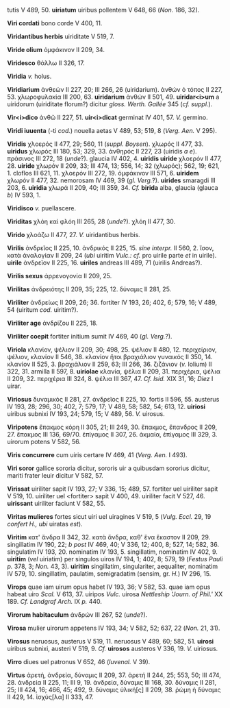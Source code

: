 tutis V 489, 50. **uiriatum** uiribus pollentem V 648, 66 (*Non.* 186,
32).

**Viri cordati** bono corde V 400, 11.

**Viridantibus herbis** uiriditate V 519, 7.

**Viride olium** ὀμφάκινον II 209, 34.

**Viridesco** θάλλω II 326, 17.

**Viridia** *v.* holus.

**Viridiarium** ἀνθεών II 227, 20; III 266, 26 (uiridarium). ἀνθὼν ὁ
τόπος II 227, 53. χλωροφυλακία III 200, 63. **uiridarium** ἀνθών II 501,
49. **uiridar\<i\>um** a uiridorum (uiriditate florum?) dicitur *gloss.
Werth. Gallée* 345 (*cf. suppl.*).

**Vir\<i\>dico** ἀνθῶ II 227, 51. **uir\<i\>dicat** germinat IV 401, 57.
*V.* germino.

**Viridi iuuenta** (-ti *cod.*) nouella aetas V 489, 53; 519, 8 (*Verg.*
*Aen.* V 295).

**Viridis** χλοερός II 477, 29; 560, 11 (*suppl. Boysen*). χλωρός II
477, 33. **uiridus** χλωρός III 180, 53; 329, 33. ἀνθηρός II 227, 23
(uiridis *a e*). πράσινος III 272, 18 (*unde*?). glaucia IV 402, 4.
**uiridis uiride** χλοερόν II 477, 28. **uiride** χλωρόν II 209, 33; III
474, 13; 556, 14; 32 (χλωρός); 562, 19; 621, 1. cloflos III 621, 11.
χλοερόν III 272, 19. ὀμφάκινον III 571, 6. **uiridem** χλωρόν II 477,
32. nemorosam IV 469, 39 (*gl. Verg.*?). **uirides** smaragdi III 203,
6. **uiridia** χλωρά II 209, 40; III 359, 34. *Cf.* **birida** alba,
glaucia (glauca *b*) IV 593, 1.

**Viridisco** *v.* puellascere.

**Viriditas** χλόη καὶ φλόη III 265, 28 (*unde*?). χλόη II 477, 30.

**Virido** χλοάζω II 477, 27. *V.* uiridantibus herbis.

**Virilis** ἀνδρεῖος II 225, 10. ἀνδρικός II 225, 15. *sine interpr.* II
560, 2. ἴσον, κατὰ ἀναλογίαν II 209, 24 (*ubi* uiritim *Vulc.: cf.* pro
uirile parte *et* in uirile). **uirile** ἀνδρεῖον II 225, 16.
**uiriles** andreas III 489, 71 (uirilis Andreas?).

**Virilis sexus** ἀρρενογονία II 209, 25.

**Virilitas** ἀνδρειότης II 209, 35; 225, 12. δύναμις II 281, 25.

**Viriliter** ἀνδρείως II 209, 26; 36. fortiter IV 193, 26; 402, 6; 579,
16; V 489, 54 (uiritum *cod.* uiritim?).

**Viriliter age** ἀνδρίζου II 225, 18.

**Viriliter coepit** fortiter initium sumit IV 469, 40 (*gl. Verg.*?).

**Viriola** κλανίον, ψέλιον II 209, 30; 498, 25. ψέλιον II 480, 12.
περιχείριον, ψέλιον, κλανίον II 546, 38. κλανίον ἤτοι βραχιάλιον
γυναικός II 350, 14. κλανίον II 525, 3. βραχιάλιον II 259, 63; III 266,
36. ζιζάνιον (*v.* lolium) II 322, 31. armilla II 597, 8. **uiriolae**
κλανία, ψέλια II 209, 31. περιχέρια, ψέλια II 209, 32. περιχέρια III
324, 8. ψέλια III 367, 47. *Cf. Isid.* XIX 31, 16; *Diez* I uirar.

**Viriosus** δυναμικός II 281, 27. ἀνδρεῖος II 225, 10. fortis II 596,
55. austerus IV 193, 28; 296, 30; 402, 7; 579, 17; V 489, 58; 582, 54;
613, 12. **uiriosi** uiribus subnixi IV 193, 24; 579, 15; V 489, 56.
*V.* uirosus.

**Viripotens** ἔπακμος κόρη II 305, 21; III 249, 30. ἔπακμος, ἔπανδρος
II 209, 27. ἔπακμος III 136, 69/70. ἐπίγαμος II 307, 26. ἀκμαία,
ἐπίγαμος III 329, 3. uirorum potens V 582, 56.

**Viris concurrere** cum uiris certare IV 469, 41 (*Verg. Aen.* I
493).

**Viri soror** gallice sororia dicitur, sororis uir a quibusdam sororius
dicitur, mariti frater leuir dicitur V 582, 57.

**Virissat** uiriliter sapit IV 193, 27; V 336, 15; 489, 57. fortiter
uel uiriliter sapit V 519, 10. uiriliter uel \<fortiter\> sapit V 400,
49. uiriliter facit V 527, 46. **uirissant** uiriliter faciunt V 582,
55.

**Viritas mulieres** fortes sicut uiri uel uiragines V 519, 5 (*Vulg.
Eccl.* 29, 19 *confert H., ubi* uiratas *est*).

**Viritim** κατ' ἄνδρα II 342, 32. κατὰ ἄνδρα, καθ' ἕνα ἕκαστον II 209,
29. singillatim IV 190, 22; *b post* IV 469, 40; V 336, 12; 400, 8; 527,
14; 582, 36. singulatim IV 193, 20. nominatim IV 193, 5. singillatim,
nominatim IV 402, 9. **uiritim** (*vel* uiriatim) per singulos uiros IV
194, 1; 402, 8; 579, 19 (*Festus Pauli p.* 378, 3; *Non.* 43, 3).
**uiritim** singillatim, singulariter, aequaliter, nominatim IV 579, 10.
singillatim, paulatim, semigradatim (sensim, gr. *H.*) IV 296, 15.

**Virops** quae iam uirum opus habet IV 193, 36; V 582, 53. quae iam
opus habeat uiro *Scal.* V 613, 37. uiripos *Vulc.* uirosa *Nettleship
'Journ. of Phil.'* XX 189. *Cf. Landgraf Arch.* IX *p.* 440.

**Virorum habitaculum** ἀνδρών III 267, 52 (*unde*?).

**Virosa** mulier uirorum appetens IV 193, 34; V 582, 52; 637, 22
(*Non.* 21, 31).

**Virosus** neruosus, austerus V 519, 11. neruosus V 489, 60; 582, 51.
**uirosi** uiribus subnixi, austeri V 519, 9. *Cf.* **uirosos** austeros
V 336, 19. *V.* uiriosus.

**Virro** diues uel patronus V 652, 46 (*Iuvenal.* V 39).

**Virtus** ἀρετή, ἀνδρεία, δύναμις II 209, 37. ἀρετή II 244, 25; 553,
50; III 474, 28. ἀνδρεία II 225, 11; III 9, 19. ἀνδρεία, δύναμις III
168, 30. δύναμις II 281, 25; III 424, 16; 466, 45; 492, 9. δύναμις
ὑλική[ς] II 209, 38. ῥώμη ἡ δύναμις II 429, 14. ἰσχύς[λα] II 333,
47.
